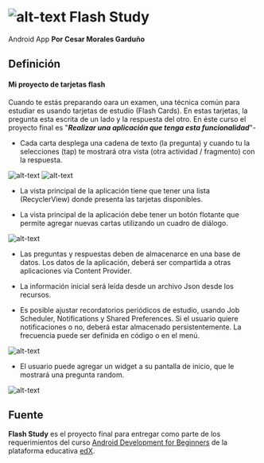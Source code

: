 # ![alt-text][logo] Flash Study

Android App
**Por Cesar Morales Garduño**

## Definición

#### Mi proyecto de tarjetas flash

Cuando te estás preparando oara un examen, una técnica común para estudiar es usando tarjetas de estudio (Flash Cards). En estas tarjetas, la pregunta esta escrita de un lado y la respuesta del otro. En éste curso el proyecto final es "_**Realizar una aplicación que tenga esta funcionalidad**_"-

- Cada carta desplega una cadena de texto (la pregunta) y cuando tu la selecciones (tap) te mostrará otra vista (otra actividad / fragmento) con la respuesta.

![alt-text][main_activity] ![alt-text][detail_activity]

- La vista principal de la aplicación tiene que tener una lista (RecyclerView) donde presenta las tarjetas disponibles.

- La vista principal de la aplicación debe tener un botón flotante que permite agregar nuevas cartas utilizando un cuadro de diálogo.

![alt-text][dialog]

- Las preguntas y respuestas deben de almacenarce en una base de datos. Los datos de la aplicación, deberá ser compartida a otras aplicaciones vía Content Provider.

- La información inicial será leída desde un archivo Json desde los recursos.

- Es posible ajustar recordatorios periódicos de estudio, usando Job Scheduler, Notifications y Shared Preferences. Si el usuario quiere notificaciones o no, deberá estar almacenado persistentemente. La frecuencia puede ser definida en código o en el menú.

![alt-text][settings]

- El usuario puede agregar un widget a su pantalla de inicio, que le mostrará una pregunta random.

![alt-text][widget]

## Fuente

**Flash Study** es el proyecto final para entregar como parte de los requerimientos del curso [Android Development for Beginners](https://courses.edx.org/courses/course-v1:GalileoX+CAAD002X+1T2017/info) de la plataforma educativa [edX](https://www.edx.org/).

[logo]: https://github.com/ShellCore/FlashStudy/raw/master/app/src/main/res/mipmap-mdpi/ic_launcher.png "Flash Study App Logo"

[main_activity]: https://github.com/ShellCore/FlashStudy/raw/master/readmeFiles/main_activity.png "Main Activity"

[detail_activity]: https://github.com/ShellCore/FlashStudy/raw/master/readmeFiles/detail.png "Detail Activity"

[dialog]: https://github.com/ShellCore/FlashStudy/raw/master/readmeFiles/dialog.png "Dialog Activity"

[settings]: https://github.com/ShellCore/FlashStudy/raw/master/readmeFiles/settings.png "Settings Activity"

[widget]: https://github.com/ShellCore/FlashStudy/raw/master/readmeFiles/widget.png "Widget Activity"